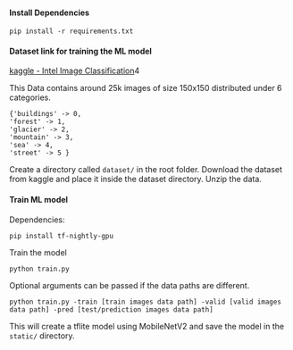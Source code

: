 #### Install Dependencies

```
pip install -r requirements.txt
```

#### Dataset link for training the ML model

[kaggle - Intel Image Classification](https://www.kaggle.com/datasets/puneet6060/intel-image-classification)4

This Data contains around 25k images of size 150x150 distributed under 6 categories.

```
{'buildings' -> 0,
'forest' -> 1,
'glacier' -> 2,
'mountain' -> 3,
'sea' -> 4,
'street' -> 5 }
```

Create a directory called `dataset/` in the root folder.
Download the dataset from kaggle and place it inside the dataset directory. Unzip the data.

#### Train ML model

Dependencies:

```
pip install tf-nightly-gpu

```

Train the model

```
python train.py
```

Optional arguments can be passed if the data paths are different.

```
python train.py -train [train images data path] -valid [valid images data path] -pred [test/prediction images data path]
```

This will create a tflite model using MobileNetV2 and save the model in the `static/` directory.
